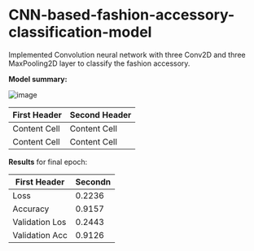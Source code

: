 # CNN-based-fashion-accessory-classification-model
Implemented Convolution neural network with three Conv2D and three MaxPooling2D layer to classify the fashion accessory.

**Model summary:**

![image](https://user-images.githubusercontent.com/42925930/129488276-09e23890-3f23-4881-9c20-41c0124caaf9.png)

| First Header  | Second Header |
| ------------- | ------------- |
| Content Cell  | Content Cell  |
| Content Cell  | Content Cell  |


**Results** for final epoch: 

| First Header  | Secondn |
| ------------- | ------- |
| Loss          | 0.2236  |
| Accuracy      | 0.9157  |
| Validation Los| 0.2443  |
| Validation Acc| 0.9126  |

